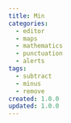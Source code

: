 ```yaml
---
title: Min
categories:
  - editor
  - maps
  - mathematics
  - punctuation
  - alerts
tags:
  - subtract
  - minus
  - remove
created: 1.0.0
updated: 1.0.0
---
```

